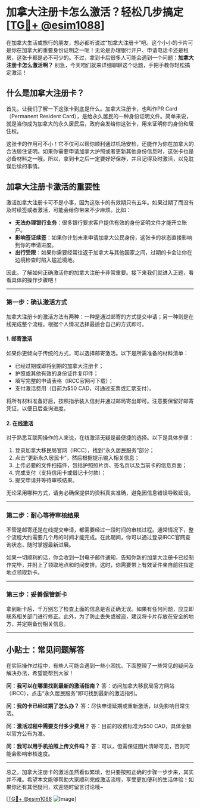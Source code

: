 # 加拿大注册卡怎么激活？轻松几步搞定[[TG💪+ @esim1088](https://t.me/s/esim1088)]

在加拿大生活或旅行的朋友，想必都听说过“加拿大注册卡”吧。这个小小的卡片可是你在加拿大的重要身份证明之一呢！无论是办理银行开户、申请电话卡还是租房，这张卡都是必不可少的。不过，拿到卡后很多人可能会遇到一个问题：**加拿大注册卡怎么激活啊？** 别急，今天咱们就来详细聊聊这个话题，手把手教你轻松搞定激活！

## 什么是加拿大注册卡？

首先，让我们了解一下这张卡到底是什么。加拿大注册卡，也叫作PR Card（Permanent Resident Card），是给永久居民的一种身份证明文件。简单来说，就是当你成为加拿大的永久居民后，政府会发给你这张卡，用来证明你的身份和居住权。

这张卡的作用可不小！它不仅可以帮你顺利通过机场安检，还能作为你在加拿大的合法居住证明。如果你需要申请加拿大护照或者更新其他身份信息时，这张卡也是必备材料之一哦。所以，拿到卡之后一定要好好保存，并且记得及时激活，以免耽误后续的事情。

## 加拿大注册卡激活的重要性

激活加拿大注册卡可不是小事，因为这张卡的有效期只有五年。如果过期了而没有及时续签或者激活，可能会给你带来不少麻烦。比如：

- **无法办理银行业务**：很多银行要求客户提供有效的身份证明文件才能开立账户。
- **影响签证续签**：如果你计划未来申请加拿大公民身份，这张卡的状态直接影响到你的申请进度。
- **出行受限**：如果你需要经常往返于加拿大与其他国家之间，过期的卡会让你在边境检查时陷入尴尬境地。

因此，了解如何正确激活你的加拿大注册卡非常重要。接下来我们就进入正题，看看具体的操作步骤吧！

---

### **第一步：确认激活方式**

加拿大注册卡的激活方法有两种：一种是通过邮寄的方式提交申请；另一种则是在线完成整个流程。根据个人情况选择最适合自己的方式即可。

#### 1. 邮寄激活
如果你更倾向于传统的方式，可以选择邮寄激活。以下是所需准备的材料清单：
- 已经过期或即将到期的加拿大注册卡；
- 护照或其他有效的身份证件复印件；
- 填写完整的申请表格（IRCC官网可下载）；
- 支付激活费用（目前为$50 CAD，可通过支票或汇票支付）。

将所有材料准备好后，按照指示装入信封并通过邮局寄出即可。注意要保留好邮寄凭证，以便日后查询进度。

#### 2. 在线激活
对于熟悉互联网操作的人来说，在线激活无疑是最便捷的选择。以下是具体步骤：
1. 登录加拿大移民局官网（IRCC），找到“永久居民服务”部分；
2. 点击“更新永久居民卡”，然后根据提示输入相关信息；
3. 上传必要的文件扫描件，包括护照照片页、签名页以及当前卡的信息页面；
4. 完成支付（支持信用卡或借记卡付款）；
5. 提交申请并等待审核结果。

无论采用哪种方式，请务必确保提供的资料真实准确，避免因信息错误导致延误。

---

### **第二步：耐心等待审核结果**

不管是邮寄还是在线提交申请，都需要经过一段时间的审核过程。通常情况下，整个流程大约需要几个月的时间才能完成。在此期间，你可以通过登录IRCC官网查询状态，随时掌握最新进展。

如果一切顺利的话，你会收到一封电子邮件通知，告知你新的加拿大注册卡已经制作完毕，并附上了领取地点和时间安排。这时，你需要带上有效证件亲自前往指定地点领取新卡。

---

### **第三步：妥善保管新卡**

拿到新卡后，千万别忘了检查上面的信息是否正确无误。如果有任何问题，应立即联系相关部门进行修正。此外，为了防止丢失或被盗，建议将卡片存放在安全的地方，并定期备份相关信息。

---

## 小贴士：常见问题解答

在实际操作过程中，有些人可能会遇到一些小困扰。下面整理了一些常见的疑问及解决办法，希望能帮到大家！

**问：我可以在哪里找到最新的激活指南？**
答：访问加拿大移民局官方网站（IRCC），点击“永久居民服务”即可找到最新的激活指引。

**问：我的卡已经过期了怎么办？**
答：尽快申请延期或重新激活，以免影响日常生活。

**问：激活过程中需要支付多少费用？**
答：目前的收费标准为$50 CAD，具体金额以官方公布为准。

**问：我可以用手机拍照上传文件吗？**
答：可以，但需保证图片清晰可见，否则可能会影响审核速度。

---

总之，加拿大注册卡的激活虽然看似繁琐，但只要按照正确的步骤一步步来，其实并不难。希望本文能够帮助大家顺利完成激活流程，享受更加便利的生活体验！如果你还有其他疑问，欢迎随时留言讨论哦~

[[TG💪+ @esim1088](https://t.me/s/esim1088) ![Image](https://i.postimg.cc/4NQfJmqS/Snipaste-2025-05-13-00-14-12.png)]